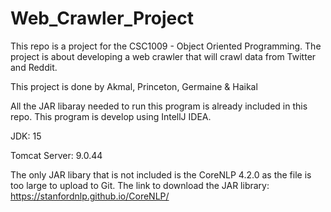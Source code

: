 # Web_Crawler_Project
This repo is a project for the CSC1009 - Object Oriented Programming. 
The project is about developing a web crawler that will crawl data from Twitter and Reddit.

This project is done by Akmal, Princeton, Germaine & Haikal

All the JAR libaray needed to run this program is already included in this repo.
This program is develop using IntellJ IDEA.

JDK: 15

Tomcat Server: 9.0.44

The only JAR libary that is not included is the CoreNLP 4.2.0 as the file is too large to upload to Git.
The link to download the JAR library: https://stanfordnlp.github.io/CoreNLP/
